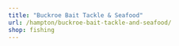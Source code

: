 ```yaml
---
title: "Buckroe Bait Tackle & Seafood"
url: /hampton/buckroe-bait-tackle-and-seafood/
shop: fishing
---
```

